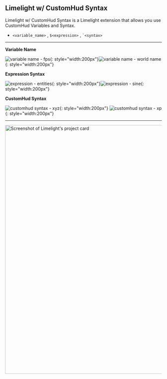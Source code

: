 ## Limelight w/ CustomHud Syntax

Limelight w/ CustomHud Syntax is a Limelight extension that allows you use CustomHud Variables and Syntax.
<ul><li><code>&lt;variable_name&gt;</code> ,
<code>$&lt;expression&gt;</code> ,
<code>`&lt;syntax&gt;</code></li></ul>

---

**Variable Name**

![variable name - fps](https://cdn.modrinth.com/data/cached_images/4f3b19d3a51d61c825f5c07856f6e83f494f7c10.png){: style="width:200px"}![variable name - world name](https://cdn.modrinth.com/data/cached_images/3527082b5387fb5e90e4dd7f558a0927eede20f4.png){: style="width:200px"}

**Expression Syntax**

![expression - entities](https://cdn.modrinth.com/data/cached_images/832977d250c75cd6421dd9093f6bffe16d813170.png){: style="width:200px"}![expression - sine](https://cdn.modrinth.com/data/cached_images/a0869809d2aac74e1364c3ea7984c8a4b3c3ea88.png){: style="width:200px"}

**CustomHud Syntax**

![customhud syntax - xyz](https://cdn.modrinth.com/data/cached_images/5fd5a42ae9f757e3608be463f0d2103526c34012.png){: style="width:200px"}
![customhud syntax - xp](https://cdn.modrinth.com/data/cached_images/0c09cd1627103ec956ea0d7811b3e5b0fa6448b3.png){: style="width:200px"}

---

<a href="https://modrinth.com/mod/limelight"><img width="800" src="https://cdn.modrinth.com/data/cached_images/9655c54f769e23504d8d0388dfb2184d81678148_0.webp" alt="Screenshot of Limelight's project card"/></a>
